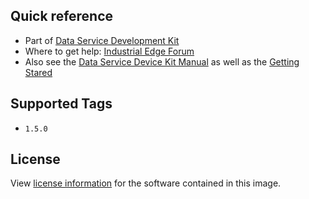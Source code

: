 ## Quick reference

- Part of [Data Service Development Kit](https://hub.docker.com/r/siemensindustrialedge/dataservicedevelopmentkit) 
- Where to get help: [Industrial Edge Forum](https://www.siemens.com/industrial-edge-forum)
- Also see the [Data Service Device Kit Manual](https://github.com/industrial-edge/data-service-device-kit) as well as the [Getting Stared](https://github.com/industrial-edge/data-service-device-kit-getting-started)

## Supported Tags

- `1.5.0`

## License

View [license information](https://github.com/industrial-edge/data-service-development-kit/blob/main/docs/dockerhub/LICENSE.md) for the software contained in this image.
